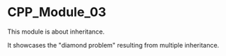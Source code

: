 # CPP_Module_03
This module is about inheritance.

It showcases the "diamond problem" resulting from multiple inheritance.
